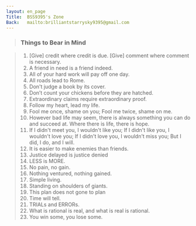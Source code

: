 ```yaml
---
layout: en_page
Title:  BSS9395's Zone
Back:   mailto:brilliantstarrysky9395@gmail.com
---
```


> ### Things to Bear in Mind

> 01. [Give] credit where credit is due. [Give] comment where comment is necessary. 
> 01. A friend in need is a friend indeed.
> 01. All of your hard work will pay off one day.
> 01. All roads lead to Rome.
> 01. Don't judge a book by its cover.
> 01. Don’t count your chickens before they are hatched.
> 01. Extraordinary claims require extraordinary proof.
> 01. Follow my heart, lead my life.
> 01. Fool me once, shame on you; Fool me twice, shame on me.
> 01. However bad life may seem, there is always something you can do and succeed at. Where there is life, there is hope.
> 01. If I didn't meet you, I wouldn't like you; If I didn't like you, I wouldn't love you; If I didn't love you, I wouldn't miss you; But I did, I do, and I will.
> 01. It is easier to make enemies than friends.
> 01. Justice delayed is justice denied
> 01. LESS is MORE.
> 01. No pain, no gain.
> 01. Nothing ventured, nothing gained.
> 01. Simple living.
> 01. Standing on shoulders of giants.
> 01. This plan does not gone to plan
> 01. Time will tell.
> 01. TRIALs and ERRORs.
> 01. What is rational is real, and what is real is rational.
> 01. You win some, you lose some.
